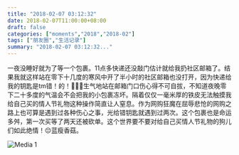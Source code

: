 ```yaml
---
title: "2018-02-07 03:12:32"
date: 2018-02-07T11:00:00+08:00
draft: false
categories: ["moments","2018","2018-02"]
tags: ["朋友圈","生活记录"]
summary: "2018-02-07 03:12:32..."
---
```


一夜没睡好就为了等一个包裹。11点多快递还没敲门估计就给我扔社区邮箱了。结果我就这样站在零下十几度的寒风中开了半小时的社区邮箱也没打开，因为快递给我的钥匙是tm错！的！😤😤😤生气地站在邮箱门口伤心得不可自拔，不知道夜晚零下二十多度的气温会不会把我的小包裹冻坏。隔着仅仅一毫米厚的铁皮无法触摸我给自己买的情人节礼物这种操作简直让人窒息。作为网购狂魔在屈辱悲怆的网购之路上也可算是遇到过各种伤心之事，光给错钥匙就遇到过两次。这个包裹也是命运多舛，第一次买等了两天还被砍单。这个世界要不要对给自己买情人节礼物的狗儿们如此绝情！😔蓝瘦香菇。

![Media 1](/Moments/photos/2018-02-07/201802070312320.jpg)

